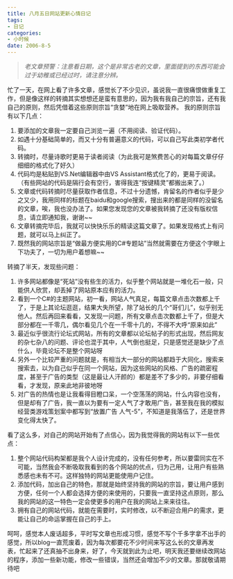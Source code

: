 ```yaml
---
title: 八月五日网站更新心情日记
tags:
- 日记
categories:
- 小时候
date: 2006-8-5
---
```


> *老文章预警：注意看日期，这个是非常古老的文章，里面提到的东西可能会过于幼稚或已经过时，请注意分辨。*

忙了一天，在网上看了许多文章，感觉长了不少见识，虽说我一直很痛恨做重复工作，但是像这样的转摘其实想想还是蛮有意思的，因为我有我自己的宗旨，还有我自己的原则，然后凭借着这些原则宗旨“贪婪”地在网上吸取营养。
我的原则宗旨有以下几点：
1. 要添加的文章我一定要自己浏览一遍（不用阅读、验证代码）。
2. 如遇十分基础简单的，而又十分有普遍意义的代码，可以自己写此类初学者代码。
3. 转摘时，尽量诗歌时更易于读者阅读（为此我可是煞费苦心的对每篇文章仔仔细细的格式化了好久）
4. 代码均是粘贴到VS.Net编辑器中由VS Assistant格式化了的，更易于阅读。（有些网站的代码是隔行会有空行，害得我连“按键精灵”都搬出来了。）
5. 文章或代码转摘时尽量获取作者信息，不过十分遗憾，肯留名的作者似乎是少之又少，我用同样的标题在baidu和google搜索，搜出来的都是同样的没留名的文章，唉，我也没办法了。如果您发现您的文章被我转摘了还没有版权信息，请立即通知我，谢谢~~
6. 文章转摘完毕后，我就可以快快乐乐的精读这篇文章了。如果发现格式上有问题，就可以马上纠正了。
7. 既然我的网站宗旨是“做最方便实用的C#专题站”当然就需要在方便这个字眼上下功夫了，一切为用户着想嘛~~

转摘了半天，发现些问题：
1. 许多网站都像是“死站”没有些生的活力，似乎整个网站就是一堆化石一般，只能供人欣赏，却丢掉了网站原本应有的活力。
2. 看到一个C#的主题网站，初一看，网站人气真足，每篇文章点击次数都上千了，于是上其论坛逛逛，结果大失所望，除了站长的几个“哥们儿”，似乎别无他人。然后再回来看看，又发现一问题，所有文章点击次数都上千了，但是大部分都在一千零几，偶尔看见几个在一千零十几的，不得不大呼“原来如此”
3. 最近似乎很流行论坛式网站，所有的文章都以论坛帖子的形式出现，然后网友的杂七杂八的问题、评论也混于其中，人气倒也挺足，只是感觉还是缺少了点什么，毕竟论坛不是整个网站呀
4. 另外一个比较严重的问题就是，有相当大一部分的网站都趋于大同化，搜索来搜索去，以为自己似乎在同一个网站，因为这些网站的风格、广告的疏密程度，甚至于广告的类型（这是最让人汗颜的）都是差不了多少的，非要仔细看看，才发现，原来此地非彼地呀
5. 对广告的热情也是让我看得目瞪口呆，一个空荡荡的网站，什么内容也没有，但是却有了广告，我一直以为要有一定人气了才敢用广告，甚至我在我的模拟经营类游戏策划案中都写到“放置广告 人气-5”，不知道是我落伍了，还是世界变化得太快了。

看了这么多，对自己的网站开始有了点信心，因为我觉得我的网站有以下一些优点：
1. 整个网站代码构架都是我个人设计完成的，没有任何参考，所以要雷同实在不可能，当然我会不断吸取我看到的各个网站的优点，归为己用，让用户有些熟悉感也未有不可。这样独特的网站更能使用户记住。
2. 添加代码，加出自己的特色，那就是始终坚持我的网站的宗旨，要让用户感到方便，任何一个人都会选择方便的来使用的，只要我一直坚持这点原则，那么我的网站的这一特色一定会使更多的用户在我的网站上来来往往。
3. 拥有自己的网站代码，就能在需要时，实时修改，以不断迎合用户的需求，更能让自己的命运掌握在自己的手上。

呵呵，感觉本人废话超多，平时写文章也形成习惯，感觉不写个千多字拿不出手的感觉，所以blog一直荒废着，因为每次都要花不少时间来写这么长的文章再发表，忙起来了还真抽不出身来，好了，今天就到此为止吧，明天我还要继续改网站的程序，添加一些新功能，修改一些错误，当然还会增加不少的文章。那就敬请期待吧
